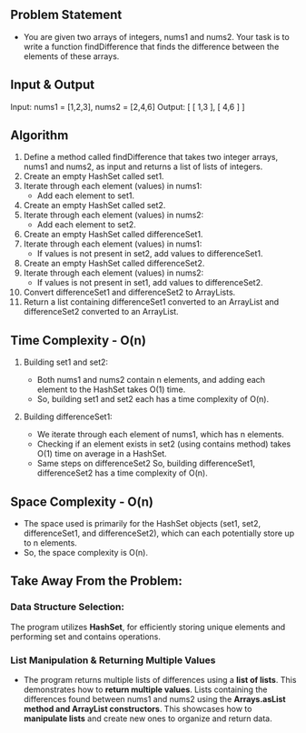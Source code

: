 ## Problem Statement

- You are given two arrays of integers, nums1 and nums2. Your task is to write a function findDifference that finds the difference between the elements of these arrays.

## Input & Output
Input:  nums1 = \[1,2,3\], nums2 = \[2,4,6\]
Output: \[ \[ 1,3 \], \[ 4,6 \] \]

## Algorithm

1. Define a method called findDifference that takes two integer arrays, nums1 and nums2, as input and returns a list of lists of integers.
2. Create an empty HashSet called set1.
3. Iterate through each element (values) in nums1:
    - Add each element to set1.
4. Create an empty HashSet called set2.
5. Iterate through each element (values) in nums2:
    - Add each element to set2.
6. Create an empty HashSet called differenceSet1.
7. Iterate through each element (values) in nums1:
    - If values is not present in set2, add values to differenceSet1.
8. Create an empty HashSet called differenceSet2.
9. Iterate through each element (values) in nums2:
    - If values is not present in set1, add values to differenceSet2.
10. Convert differenceSet1 and differenceSet2 to ArrayLists.
11. Return a list containing differenceSet1 converted to an ArrayList and differenceSet2 converted to an ArrayList.

## Time Complexity - O(n)

1. Building set1 and set2:
    - Both nums1 and nums2 contain n elements, and adding each element to the HashSet takes O(1) time.
    - So, building set1 and set2 each has a time complexity of O(n).

2. Building differenceSet1:
    - We iterate through each element of nums1, which has n elements.
    - Checking if an element exists in set2 (using contains method) takes O(1) time on average in a HashSet.
    - Same steps on differenceSet2
So, building differenceSet1, differenceSet2 has a time complexity of O(n).
    
## Space Complexity - O(n)

- The space used is primarily for the HashSet objects (set1, set2, differenceSet1, and differenceSet2), which can each potentially store up to n elements.
- So, the space complexity is O(n).

## Take Away From the Problem:

### Data Structure Selection:

The program utilizes **HashSet**, for efficiently storing unique elements and performing set and contains operations.

### List Manipulation & Returning Multiple Values

- The program returns multiple lists of differences using a **list of lists**. This demonstrates how to **return multiple values**. Lists containing the differences found between nums1 and nums2 using the **Arrays.asList method and ArrayList constructors**. This showcases how to **manipulate lists** and create new ones to organize and return data.
